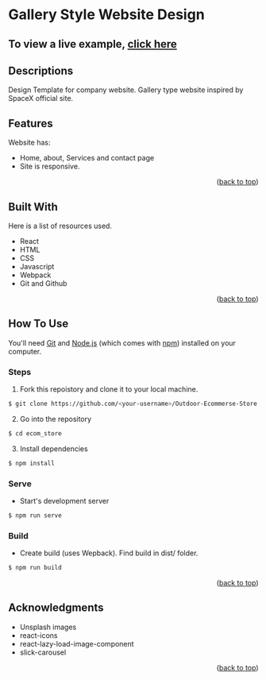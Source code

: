 # Gallery Style Website Design

## To view a live example, **[click here](https://gallerystylewebsite.netlify.app/)**

## Descriptions

Design Template for company website. Gallery type website inspired by SpaceX official site.

## Features

Website has:

* Home, about, Services and contact page
* Site is responsive.

<p align="right">(<a href="#readme-top">back to top</a>)</p>

## Built With

Here is a list of resources used.

* React
* HTML
* CSS
* Javascript
* Webpack
* Git and Github

<p align="right">(<a href="#readme-top">back to top</a>)</p>

## How To Use

You'll need [Git](https://git-scm.com) and [Node.js](https://nodejs.org/en/download/) (which comes with [npm](http://npmjs.com)) installed on your computer.

### Steps

1. Fork this repoistory and clone it to your local machine.
```bash
$ git clone https://github.com/<your-username>/Outdoor-Ecommerse-Store.git
``` 
2. Go into the repository
```bash
$ cd ecom_store
```

3. Install dependencies
```bash
$ npm install
```

### Serve

* Start's development server
```bash
$ npm run serve
```

### Build

* Create build (uses Wepback). Find build in dist/ folder.
```bash
$ npm run build
```
<p align="right">(<a href="#readme-top">back to top</a>)</p>

## Acknowledgments

* Unsplash images
* react-icons
* react-lazy-load-image-component
* slick-carousel

<p align="right">(<a href="#readme-top">back to top</a>)</p>
